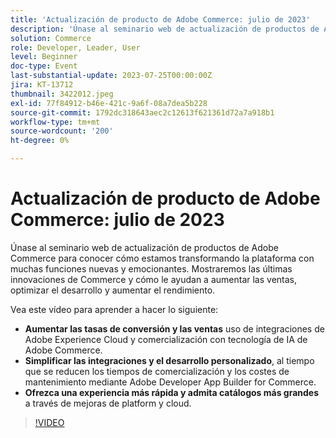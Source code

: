 ```yaml
---
title: 'Actualización de producto de Adobe Commerce: julio de 2023'
description: 'Únase al seminario web de actualización de productos de Adobe Commerce para conocer cómo estamos transformando la plataforma con muchas funciones nuevas y emocionantes. Mostraremos las últimas innovaciones de Commerce y cómo le ayudan a aumentar las ventas, optimizar el desarrollo y aumentar el rendimiento. Vea este vídeo para aprender a hacer lo siguiente: Aumentar las tasas de conversión y las ventas mediante la comercialización con tecnología de IA de Adobe Commerce y las integraciones de Adobe Experience Cloud.  Simplifique las integraciones y el desarrollo personalizado, a la vez que reduce el tiempo de comercialización y los costes de mantenimiento con Adobe Developer App Builder for Commerce.  Ofrezca una experiencia más rápida y admita catálogos más grandes a través de mejoras en la plataforma y la nube.'
solution: Commerce
role: Developer, Leader, User
level: Beginner
doc-type: Event
last-substantial-update: 2023-07-25T00:00:00Z
jira: KT-13712
thumbnail: 3422012.jpeg
exl-id: 77f84912-b46e-421c-9a6f-08a7dea5b228
source-git-commit: 1792dc318643aec2c12613f621361d72a7a918b1
workflow-type: tm+mt
source-wordcount: '200'
ht-degree: 0%

---
```


# Actualización de producto de Adobe Commerce: julio de 2023

Únase al seminario web de actualización de productos de Adobe Commerce para conocer cómo estamos transformando la plataforma con muchas funciones nuevas y emocionantes. Mostraremos las últimas innovaciones de Commerce y cómo le ayudan a aumentar las ventas, optimizar el desarrollo y aumentar el rendimiento.

Vea este vídeo para aprender a hacer lo siguiente:

* **Aumentar las tasas de conversión y las ventas** uso de integraciones de Adobe Experience Cloud y comercialización con tecnología de IA de Adobe Commerce.
* **Simplificar las integraciones y el desarrollo personalizado**, al tiempo que se reducen los tiempos de comercialización y los costes de mantenimiento mediante Adobe Developer App Builder for Commerce.
* **Ofrezca una experiencia más rápida y admita catálogos más grandes** a través de mejoras de platform y cloud.

>[!VIDEO](https://video.tv.adobe.com/v/3422012/?learn=on)
